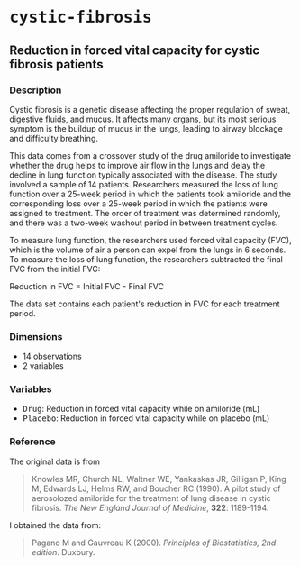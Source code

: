 # <tt>cystic-fibrosis</tt>
## Reduction in forced vital capacity for cystic fibrosis patients

### Description

Cystic fibrosis is a genetic disease affecting the proper regulation of sweat, digestive fluids, and mucus.  It affects many organs, but its most serious symptom is the buildup of mucus in the lungs, leading to airway blockage and difficulty breathing.

This data comes from a crossover study of the drug amiloride to investigate whether the drug helps to improve air flow in the lungs and delay the decline in lung function typically associated with the disease.  The study involved a sample of 14 patients.  Researchers measured the loss of lung function over a 25-week period in which the patients took amiloride and the corresponding loss over a 25-week period in which the patients were assigned to treatment.  The order of treatment was determined randomly, and there was a two-week washout period in between treatment cycles.

To measure lung function, the researchers used forced vital capacity (FVC), which is the volume of air a person can expel from the lungs in 6 seconds.  To measure the loss of lung function, the researchers subtracted the final FVC from the initial FVC:

Reduction in FVC = Initial FVC - Final FVC

The data set contains each patient's reduction in FVC for each treatment period.

### Dimensions

* 14 observations
* 2 variables

### Variables

* <tt>Drug</tt>: Reduction in forced vital capacity while on amiloride (mL)
* <tt>Placebo</tt>: Reduction in forced vital capacity while on placebo (mL)

### Reference

The original data is from

> Knowles MR, Church NL, Waltner WE, Yankaskas JR, Gilligan P, King M, Edwards LJ, Helms RW, and Boucher RC (1990).  A pilot study of aerosolozed amiloride for the treatment of lung disease in cystic fibrosis.  <i>The New England Journal of Medicine</i>, <b>322</b>: 1189-1194.

I obtained the data from:

> Pagano M and Gauvreau K (2000).  <em>Principles of Biostatistics, 2nd edition</em>. Duxbury.

